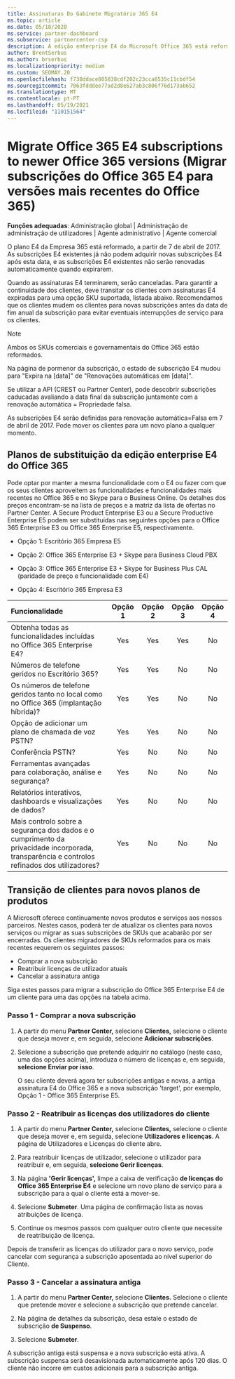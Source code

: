 ```yaml
---
title: Assinaturas Do Gabinete Migratório 365 E4
ms.topic: article
ms.date: 05/18/2020
ms.service: partner-dashboard
ms.subservice: partnercenter-csp
description: A edição enterprise E4 do Microsoft Office 365 está reformada a partir de 7 de abril de 2017. Saiba como migrar as subscrições dos seus clientes para versões mais recentes do Office 365.
author: BrentSerbus
ms.author: brserbus
ms.localizationpriority: medium
ms.custom: SEOMAY.20
ms.openlocfilehash: f738ddace805838cdf202c23cca8535c11cbdf54
ms.sourcegitcommit: 7063fdddee77ad2d8e627ab3c806f76d173ab652
ms.translationtype: MT
ms.contentlocale: pt-PT
ms.lasthandoff: 05/19/2021
ms.locfileid: "110151564"
---
```

# <a name="migrate-office-365-e4-subscriptions-to-newer-office-365-versions"></a>Migrate Office 365 E4 subscriptions to newer Office 365 versions (Migrar subscrições do Office 365 E4 para versões mais recentes do Office 365)

**Funções adequadas**: Administração global | Administração de administração de utilizadores | Agente administrativo | Agente comercial

O plano E4 da Empresa 365 está reformado, a partir de 7 de abril de 2017. As subscrições E4 existentes já não podem adquirir novas subscrições E4 após esta data, e as subscrições E4 existentes não serão renovadas automaticamente quando expirarem.

Quando as assinaturas E4 terminarem, serão canceladas. Para garantir a continuidade dos clientes, deve transitar os clientes com assinaturas E4 expiradas para uma opção SKU suportada, listada abaixo. Recomendamos que os clientes mudem os clientes para novas subscrições antes da data de fim anual da subscrição para evitar eventuais interrupções de serviço para os clientes. 

> [!NOTE]  
> Ambos os SKUs comerciais e governamentais do Office 365 estão reformados.
 
Na página de pormenor da subscrição, o estado de subscrição E4 mudou para "Expira na [data]" de "Renovações automáticas em [data]". 

Se utilizar a API (CREST ou Partner Center), pode descobrir subscrições caducadas avaliando a data final da subscrição juntamente com a renovação automática = Propriedade falsa. 

As subscrições E4 serão definidas para renovação automática=Falsa em 7 de abril de 2017. Pode mover os clientes para um novo plano a qualquer momento. 

## <a name="office-365-enterprise-e4-edition-replacement-plans"></a>Planos de substituição da edição enterprise E4 do Office 365

Pode optar por manter a mesma funcionalidade com o E4 ou fazer com que os seus clientes aproveitem as funcionalidades e funcionalidades mais recentes no Office 365 e no Skype para o Business Online. Os detalhes dos preços encontram-se na lista de preços e a matriz da lista de ofertas no Partner Center. A Secure Product Enterprise E3 ou a Secure Productive Enterprise E5 podem ser substituídas nas seguintes opções para o Office 365 Enterprise E3 ou Office 365 Enterprise E5, respectivamente.

- Opção 1: Escritório 365 Empresa E5

- Opção 2: Office 365 Enterprise E3 + Skype para Business Cloud PBX

- Opção 3: Office 365 Enterprise E3 + Skype for Business Plus CAL (paridade de preço e funcionalidade com E4)

- Opção 4: Escritório 365 Empresa E3


| Funcionalidade | Opção 1 | Opção 2 | Opção 3 | Opção 4 |
| :---    | :------: |   :---:  |   :---:  |   :---:  |
| Obtenha todas as funcionalidades incluídas no Office 365 Enterprise E4? | Yes | Yes | Yes | No |
| Números de telefone geridos no Escritório 365? | Yes | Yes | No | No |
| Os números de telefone geridos tanto no local como no Office 365 (implantação híbrida)? | Yes | Yes | No | No |
| Opção de adicionar um plano de chamada de voz PSTN? | Yes | Yes | No | No |
| Conferência PSTN? | Yes | No | No | No |
| Ferramentas avançadas para colaboração, análise e segurança? | Yes | No | No | No |
| Relatórios interativos, dashboards e visualizações de dados? | Yes | No | No | No | 
| Mais controlo sobre a segurança dos dados e o cumprimento da privacidade incorporada, transparência e controlos refinados dos utilizadores? | Yes | No | No | No | 

## <a name="transition-customers-to-new-product-plans"></a>Transição de clientes para novos planos de produtos

A Microsoft oferece continuamente novos produtos e serviços aos nossos parceiros. Nestes casos, poderá ter de atualizar os clientes para novos serviços ou migrar as suas subscrições de SKUs que acabarão por ser encerradas. Os clientes migradores de SKUs reformados para os mais recentes requerem os seguintes passos:

-   Comprar a nova subscrição
-   Reatribuir licenças de utilizador atuais
-   Cancelar a assinatura antiga

Siga estes passos para migrar a subscrição do Office 365 Enterprise E4 de um cliente para uma das opções na tabela acima.

### <a name="step-1---purchase-the-new-subscription"></a>Passo 1 - Comprar a nova subscrição

1. A partir do menu **Partner Center,** selecione **Clientes,** selecione o cliente que deseja mover e, em seguida, selecione **Adicionar subscrições**.

2. Selecione a subscrição que pretende adquirir no catálogo (neste caso, uma das opções acima), introduza o número de licenças e, em seguida, **selecione Enviar por isso**.

   O seu cliente deverá agora ter subscrições antigas e novas, a antiga assinatura E4 do Office 365 e a nova subscrição 'target', por exemplo, Opção 1 - Office 365 Enterprise E5.

### <a name="step-2---reassign-the-customers-users-licenses"></a>Passo 2 - Reatribuir as licenças dos utilizadores do cliente

1. A partir do menu **Partner Center,** selecione **Clientes,** selecione o cliente que deseja mover e, em seguida, selecione **Utilizadores e licenças**. A página de Utilizadores e Licenças do cliente abre.

2. Para reatribuir licenças de utilizador, selecione o utilizador para reatribuir e, em seguida, **selecione Gerir licenças**.

3. Na página **'Gerir licenças',** limpe a caixa de verificação **de licenças do Office 365 Enterprise E4** e selecione um novo plano de serviço para a subscrição para a qual o cliente está a mover-se.

4. Selecione **Submeter**. Uma página de confirmação lista as novas atribuições de licença.

5. Continue os mesmos passos com qualquer outro cliente que necessite de reatribuição de licença.

Depois de transferir as licenças do utilizador para o novo serviço, pode cancelar com segurança a subscrição aposentada ao nível superior do Cliente.

### <a name="step-3---cancel-the-old-subscription"></a>Passo 3 - Cancelar a assinatura antiga

1. A partir do menu **Partner Center,** selecione **Clientes.** Selecione o cliente que pretende mover e selecione a subscrição que pretende cancelar.

2. Na página de detalhes da subscrição, desa estale o estado de subscrição **de Suspenso**.

3. Selecione **Submeter**.

A subscrição antiga está suspensa e a nova subscrição está ativa. A subscrição suspensa será desavisionada automaticamente após 120 dias. O cliente não incorre em custos adicionais para a subscrição antiga.



 



